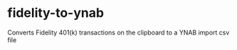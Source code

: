 # fidelity-to-ynab
Converts Fidelity 401(k) transactions on the clipboard to a YNAB import csv file

